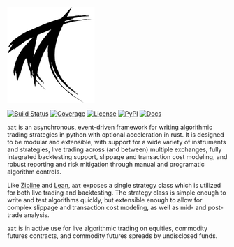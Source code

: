 <img src="https://raw.githubusercontent.com/AsyncAlgoTrading/aat/main/docs/img/icon.png" width="200px"></img>

[![Build Status](https://github.com/AsyncAlgoTrading/aat/workflows/Build%20Status/badge.svg?branch=main)](https://github.com/AsyncAlgoTrading/aat/actions?query=workflow%3A%22Build+Status%22)
[![Coverage](https://codecov.io/gh/AsyncAlgoTrading/aat/branch/main/graph/badge.svg)](https://codecov.io/gh/AsyncAlgoTrading/aat)
[![License](https://img.shields.io/github/license/timkpaine/aat.svg)](https://pypi.python.org/pypi/aat)
[![PyPI](https://img.shields.io/pypi/v/aat.svg)](https://pypi.python.org/pypi/aat)
[![Docs](https://img.shields.io/readthedocs/aat.svg)](http://aat.readthedocs.io/en/latest/)
 
`aat` is an asynchronous, event-driven framework for writing algorithmic trading strategies in python with optional acceleration in rust. It is designed to be modular and extensible, with support for a wide variety of instruments and strategies, live trading across (and between) multiple exchanges, fully integrated backtesting support, slippage and transaction cost modeling, and robust reporting and risk mitigation through manual and programatic algorithm controls.

Like [Zipline](https://github.com/quantopian/zipline) and [Lean](https://github.com/QuantConnect/Lean), `aat` exposes a single strategy class which is utilized for both live trading and backtesting. The strategy class is simple enough to write and test algorithms quickly, but extensible enough to allow for complex slippage and transaction cost modeling, as well as mid- and post- trade analysis.  

`aat` is in active use for live algorithmic trading on equities, commodity futures contracts, and commodity futures spreads by undisclosed funds.
